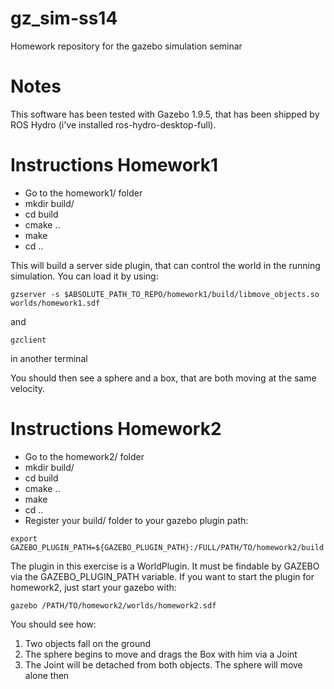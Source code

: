 gz_sim-ss14
===========

Homework repository for the gazebo simulation seminar


Notes
=======
This software has been tested with Gazebo 1.9.5, that has been shipped by ROS Hydro (i've installed ros-hydro-desktop-full).

Instructions Homework1
====
- Go to the homework1/ folder
- mkdir build/
- cd build
- cmake ..
- make
- cd ..

This will build a server side plugin, that can control the world in the running simulation. You can load it by using:

```
gzserver -s $ABSOLUTE_PATH_TO_REPO/homework1/build/libmove_objects.so worlds/homework1.sdf
```
and 
```
gzclient
```
in another terminal

You should then see a sphere and a box, that are both moving at the same velocity.

Instructions Homework2
====
- Go to the homework2/ folder
- mkdir build/
- cd build
- cmake ..
- make
- cd ..
- Register your build/ folder to your gazebo plugin path:
```
export GAZEBO_PLUGIN_PATH=${GAZEBO_PLUGIN_PATH}:/FULL/PATH/TO/homework2/build
```

The plugin in this exercise is a WorldPlugin. It must be findable by GAZEBO via the GAZEBO_PLUGIN_PATH variable. If you want to start the plugin for homework2, just start your gazebo with:
```
gazebo /PATH/TO/homework2/worlds/homework2.sdf
```
You should see how:
1) Two objects fall on the ground
2) The sphere begins to move and drags the Box with him via a Joint
3) The Joint will be detached from both objects. The sphere will move alone then
